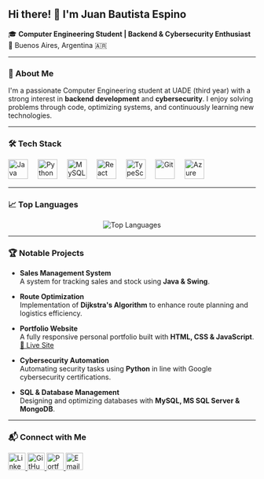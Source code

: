 ## Hi there! 👋 I'm Juan Bautista Espino

🎓 **Computer Engineering Student | Backend & Cybersecurity Enthusiast**  
📍 Buenos Aires, Argentina 🇦🇷

---

### 🚀 About Me
I'm a passionate Computer Engineering student at UADE (third year) with a strong interest in **backend development** and **cybersecurity**. I enjoy solving problems through code, optimizing systems, and continuously learning new technologies.

---

### 🛠️ Tech Stack
<div align="left">
  <img src="https://cdn.jsdelivr.net/gh/devicons/devicon/icons/java/java-original.svg" height="40" alt="Java" />
  <img width="12" />
  <img src="https://cdn.jsdelivr.net/gh/devicons/devicon/icons/python/python-original.svg" height="40" alt="Python" />
  <img width="12" />
  <img src="https://cdn.jsdelivr.net/gh/devicons/devicon/icons/mysql/mysql-original.svg" height="40" alt="MySQL" />
  <img width="12" />
  <img src="https://cdn.jsdelivr.net/gh/devicons/devicon/icons/react/react-original.svg" height="40" alt="React" />
  <img width="12" />
  <img src="https://cdn.jsdelivr.net/gh/devicons/devicon/icons/typescript/typescript-original.svg" height="40" alt="TypeScript" />
  <img width="12" />
  <img src="https://cdn.jsdelivr.net/gh/devicons/devicon/icons/git/git-original.svg" height="40" alt="Git" />
  <img width="12" />
  <img src="https://cdn.jsdelivr.net/gh/devicons/devicon/icons/azure/azure-original.svg" height="40" alt="Azure" />
</div>


---

### 📈 Top Languages
<div align="center">
  <img src="https://github-readme-stats.vercel.app/api/top-langs/?username=JBE10&layout=compact&theme=dracula" alt="Top Languages" />
</div>

---

### 🏆 Notable Projects
- **Sales Management System**  
  A system for tracking sales and stock using **Java & Swing**.  


- **Route Optimization**  
  Implementation of **Dijkstra's Algorithm** to enhance route planning and logistics efficiency.  


- **Portfolio Website**  
  A fully responsive personal portfolio built with **HTML, CSS & JavaScript**.  
  [🔗 Live Site](https://jbe10.github.io/CV/)

- **Cybersecurity Automation**  
  Automating security tasks using **Python** in line with Google cybersecurity certifications.

- **SQL & Database Management**  
  Designing and optimizing databases with **MySQL, MS SQL Server & MongoDB**.

---

### 📬 Connect with Me
<div align="left">
  <a href="https://www.linkedin.com/in/jbespino/" target="_blank">
    <img src="https://img.shields.io/badge/LinkedIn-0077B5?style=for-the-badge&logo=linkedin&logoColor=white" height="35" alt="LinkedIn" />
  </a>
  <a href="https://github.com/JBE10" target="_blank">
    <img src="https://img.shields.io/badge/GitHub-181717?style=for-the-badge&logo=github&logoColor=white" height="35" alt="GitHub" />
  </a>
  <a href="https://jbe10.github.io/CV/" target="_blank">
    <img src="https://img.shields.io/badge/Portfolio-222222?style=for-the-badge&logo=githubpages&logoColor=white" height="35" alt="Portfolio" />
  </a>
  <a href="mailto:bautiespino@icloud.com" target="_blank">
    <img src="https://img.shields.io/badge/Email-3693F3?style=for-the-badge&logo=icloud&logoColor=white" height="35" alt="Email" />
  </a>
</div>
